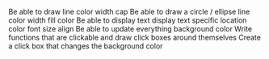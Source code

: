 Be able to draw line
  color
  width
  cap
Be able to draw a circle / ellipse
  line color
  width
  fill color
Be able to display text
  display text
  specific location
  color
  font
  size
  align
Be able to update everything
  background color
Write functions that are clickable and draw click boxes around themselves
Create a click box that changes the background color
